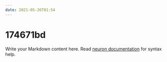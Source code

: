 ```yaml
---
date: 2021-05-26T01:54
---
```


# 174671bd

Write your Markdown content here. Read [neuron documentation](https://neuron.zettel.page/2011404.html) for syntax help.

